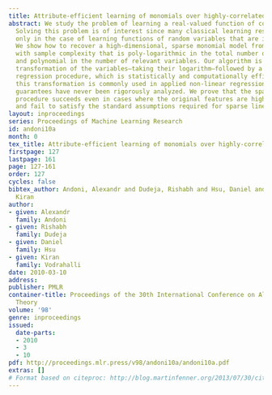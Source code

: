 ```yaml
---
title: Attribute-efficient learning of monomials over highly-correlated variables
abstract: We study the problem of learning a real-valued function of correlated variables.
  Solving this problem is of interest since many classical learning results apply
  only in the case of learning functions of random variables that are independent.
  We show how to recover a high-dimensional, sparse monomial model from Gaussian examples
  with sample complexity that is poly-logarithmic in the total number of variables
  and polynomial in the number of relevant variables. Our algorithm is based on a
  transformation of the variables—taking their logarithm—followed by a sparse linear
  regression procedure, which is statistically and computationally efficient.  While
  this transformation is commonly used in applied non-linear regression, its statistical
  guarantees have never been rigorously analyzed. We prove that the sparse regression
  procedure succeeds even in cases where the original features are highly correlated
  and fail to satisfy the standard assumptions required for sparse linear regression.
layout: inproceedings
series: Proceedings of Machine Learning Research
id: andoni10a
month: 0
tex_title: Attribute-efficient learning of monomials over highly-correlated variables
firstpage: 127
lastpage: 161
page: 127-161
order: 127
cycles: false
bibtex_author: Andoni, Alexandr and Dudeja, Rishabh and Hsu, Daniel and Vodrahalli,
  Kiran
author:
- given: Alexandr
  family: Andoni
- given: Rishabh
  family: Dudeja
- given: Daniel
  family: Hsu
- given: Kiran
  family: Vodrahalli
date: 2010-03-10
address: 
publisher: PMLR
container-title: Proceedings of the 30th International Conference on Algorithmic Learning
  Theory
volume: '98'
genre: inproceedings
issued:
  date-parts:
  - 2010
  - 3
  - 10
pdf: http://proceedings.mlr.press/v98/andoni10a/andoni10a.pdf
extras: []
# Format based on citeproc: http://blog.martinfenner.org/2013/07/30/citeproc-yaml-for-bibliographies/
---
```

